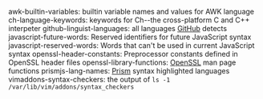 awk-builtin-variables: builtin variable names and values for AWK language
ch-language-keywords: keywords for Ch--the cross-platform C and C++ interpeter
github-linguist-languages: all languages [GitHub](https://github.com) detects
javascript-future-words: Reserved identifiers for future JavaScript syntax
javascript-reserved-words: Words that can't be used in current JavaScript syntax
openssl-header-constants: Preprocessor constants defined in OpenSSL header files
openssl-library-functions: [OpenSSL](https://openssl.org) man page functions
prismjs-lang-names: [Prism](https://prismjs.com) syntax highlighted languages
vimaddons-syntax-checkers: the output of `ls -1 /var/lib/vim/addons/syntax_checkers`

